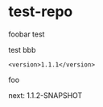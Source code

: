 # test-repo

foobar test

test
bbb

<!--{x-release-please-released-start-version}-->
```
<version>1.1.1</version>
```
<!--{x-release-please-released-end}-->

foo

next: 1.1.2-SNAPSHOT <!--{x-release-please-version}-->

